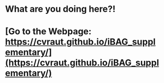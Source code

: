 # What are you doing here?!

# [Go to the Webpage: https://cvraut.github.io/iBAG_supplementary/](https://cvraut.github.io/iBAG_supplementary/)
